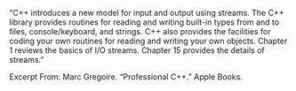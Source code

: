 “C++ introduces a new model for input and output using streams. The C++ library provides routines for reading and writing built-in types from and to files, console/keyboard, and strings. C++ also provides the facilities for coding your own routines for reading and writing your own objects. Chapter 1 reviews the basics of I/O streams. Chapter 15 provides the details of streams.”

Excerpt From: Marc Gregoire. “Professional C++.” Apple Books. 
